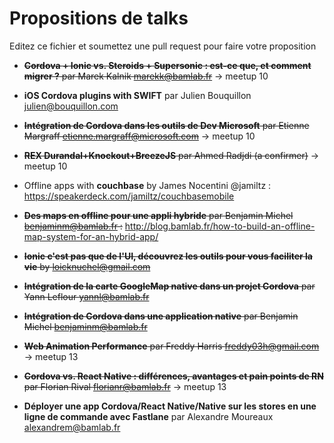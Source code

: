 # Propositions de talks

Editez ce fichier et soumettez une pull request pour faire votre proposition

 - ~~**Cordova + Ionic vs. Steroids + Supersonic : est-ce que, et comment migrer ?** par Marek Kalnik <marekk@bamlab.fr>~~ -> meetup 10

 - **iOS Cordova plugins with SWIFT** par Julien Bouquillon <julien@bouquillon.com>

 - ~~**Intégration de Cordova dans les outils de Dev Microsoft** par Etienne Margraff <etienne.margraff@microsoft.com>~~ -> meetup 10

 - ~~**REX Durandal+Knockout+BreezeJS** par Ahmed Radjdi (a confirmer)~~ -> meetup 10

 - Offline apps with **couchbase** by James Nocentini @jamiltz : https://speakerdeck.com/jamiltz/couchbasemobile


 - ~~**Des maps en offline pour une appli hybride** par Benjamin Michel <benjaminm@bamlab.fr> :~~ http://blog.bamlab.fr/how-to-build-an-offline-map-system-for-an-hybrid-app/

 - ~~**Ionic c'est pas que de l'UI, découvrez les outils pour vous faciliter la vie** by loicknuchel@gmail.com~~

- ~~**Intégration de la carte GoogleMap native dans un projet Cordova** par Yann Leflour <yannl@bamlab.fr>~~

- ~~**Intégration de Cordova dans une application native** par Benjamin Michel <benjaminm@bamlab.fr>~~

- ~~**Web Animation Performance** par Freddy Harris <freddy03h@gmail.com>~~ -> meetup 13

- ~~**Cordova vs. React Native : différences, avantages et pain points de RN** par Florian Rival <florianr@bamlab.fr>~~ -> meetup 13

- **Déployer une app Cordova/React Native/Native sur les stores en une ligne de commande avec Fastlane** par Alexandre Moureaux <alexandrem@bamlab.fr>
